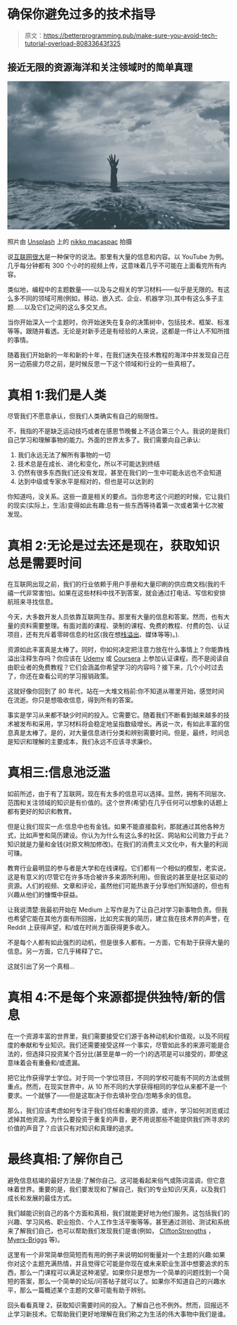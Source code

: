 # 确保你避免过多的技术指导

> 原文：<https://betterprogramming.pub/make-sure-you-avoid-tech-tutorial-overload-80833643f325>

## 接近无限的资源海洋和关注领域时的简单真理

![](img/f97b8b95df3c29ee425568845d0e0caa.png)

照片由 [Unsplash](https://unsplash.com/?utm_source=unsplash&utm_medium=referral&utm_content=creditCopyText) 上的 [nikko macaspac](https://unsplash.com/@nikkotations?utm_source=unsplash&utm_medium=referral&utm_content=creditCopyText) 拍摄

说[互联网很大](https://www.worldwidewebsize.com/)是一种保守的说法。那里有大量的信息和内容。以 YouTube 为例。几乎每分钟都有 300 个小时的视频上传，这意味着几乎不可能在上面看完所有内容。

类似地，编程中的主题数量——以及与之相关的学习材料——似乎是无限的。有这么多不同的领域可用(例如，移动、嵌入式、企业、机器学习),其中有这么多子主题……以及它们之间的这么多交叉点。

当你开始深入一个主题时，你开始迷失在复杂的决策树中，包括技术、框架、标准等等。跟随并看透。无论是对新手还是有经验的人来说，这都是一件让人不知所措的事情。

随着我们开始新的一年和新的十年，在我们迷失在技术教程的海洋中并发现自己在另一边筋疲力尽之前，是时候反思一下这个领域和行业的一些真相了。

# 真相 1:我们是人类

尽管我们不愿意承认，但我们人类确实有自己的局限性。

不，我指的不是缺乏运动技巧或者在感恩节晚餐上不适合第三个人。我说的是我们自己学习和理解事物的能力。外面的世界太多了。我们需要向自己承认:

1.  我们永远无法了解所有事物的一切
2.  技术总是在成长、进化和变化，所以不可能达到终结
3.  仍然有很多东西我们还没有发现，甚至在我们的一生中可能永远也不会知道
4.  达到中级或专家水平是相对的，但也是可以达到的

你知道吗，没关系。这些一直是相关的要点。当你思考这个问题的时候，它让我们的现实(实际上，生活)变得如此有趣:总有一些东西等待着第一次或者第十亿次被发现。

# 真相 2:无论是过去还是现在，获取知识总是需要时间

在互联网出现之前，我们的行业依赖于用户手册和大量印刷的供应商文档(我的千禧一代非常害怕)。如果在这些材料中找不到答案，就会通过打电话、写信和安排航班来寻找信息。

今天，大多数开发人员依靠互联网生存。那里有大量的信息和答案。然而，也有大量的资料需要整理。有面对面的课程、录制的课程、免费的教程、付费的包、认证项目，还有充斥着零碎信息的社区(我在想[栈溢出](https://stackoverflow.com/)、媒体等等)。).

资源如此丰富真是太棒了。同时，你如何决定把注意力放在什么事情上？你能靠栈溢出注释生存吗？你应该在 [Udemy](https://www.udemy.com/) 或 [Coursera](https://www.coursera.org/) 上参加认证课程，而不是阅读自由职业者的免费教程？它们会涵盖你希望学习的内容吗？接下来，几个小时过去了，你还在查看公司的学习报销政策。

这就好像你回到了 80 年代，站在一大堆文档前:你不知道从哪里开始，感觉时间在流逝。你只是想吸收信息，得到所有的答案。

事实是学习从来都不缺少时间的投入。它需要它。随着我们不断看到越来越多的技术被发布和采用，学习材料将会稳定地呈指数级增长。再说一次，有如此丰富的信息真是太棒了。是的，对大量信息进行分类和辨别需要时间。但是，最终，时间总是知识和理解的主要成本，我们永远不应该寻求廉价。

# 真相三:信息池泛滥

如前所述，由于有了互联网，现在有太多的信息可以选择。显然，拥有不同层次、范围和关注领域的知识是有价值的。这个世界(希望)在几乎任何可以想象的话题上都有更好的知识和教育。

但是让我们现实一点:信息中也有金钱。如果不能直接盈利，那就通过其他各种方式，比如声誉和简历建设。你认为为什么有这么多的社区、网站和公司致力于此？知识就是力量和金钱(对原文稍加修改)。在我们的消费主义文化中，有大量的利润可赚。

教育行业最明显的参与者是大学和在线课程。它们都有一个相似的模型，老实说，这是有意义的(尽管它在许多场合被许多来源所利用)。但我说的甚至是社区驱动的资源。人们的视频、文章和评论，虽然他们可能热衷于分享他们所知道的，但也有兴趣从他们的慷慨中获益。

让我说清楚:我最初开始在 Medium 上写作是为了让自己对学习新事物负责。但我也希望它能在其他方面有所回报，比如充实我的简历，建立我在技术界的声誉，在 Reddit 上获得声望，和/或在时尚方面获得更多收入。

不是每个人都有如此强烈的动机，但是很多人都有。一方面，它有助于获得大量的信息。另一方面，它几乎稀释了它。

这就引出了另一个真相…

# 真相 4:不是每个来源都提供独特/新的信息

在一个资源丰富的世界里，我们需要接受它们源于各种动机和价值观，以及不同程度的奉献和专业知识。我们还需要接受这样一个事实，尽管如此多的来源可能是合法的，但选择只投资某个百分比(甚至是单一的一个)的选项是可以接受的，即使这意味着会有重叠和/或遗漏。

把它比作获得学士学位。对于同一个学位项目，不同的学校可能有不同的方法或侧重点。然而，在现实世界中，从 10 所不同的大学获得相同的学位从来都不是一个要求。一个就够了——但是这取决于你去填补空白/忽略多余的信息。

那么，我们应该考虑如何专注于我们信任和重视的资源，或许，学习如何浏览或过滤掉其他资源。为什么要投资于重复的声音，更不用说那些不能提供我们所寻求的价值的声音了？应该只有对知识和真理的追求。

# 最终真相:了解你自己

避免信息枯竭的最好方法是:了解你自己。这可能看起来俗气或陈词滥调，但它意味着世界。重要的是，我们要发现和了解自己，我们的专业知识/天真，以及我们成长和发展的最佳方式。

我们越能识别自己的各个方面和真相，我们就能更好地为他们服务。这包括我们的兴趣、学习风格、职业抱负、个人工作生活平衡等等。甚至通过测验、测试和系统来了解我们自己，也可以帮助我们发现我们是谁(例如， [CliftonStrengths](https://www.gallup.com/cliftonstrengths/en/252137/home.aspx) ， [Myers-Briggs](https://www.myersbriggs.org/my-mbti-personality-type/mbti-basics/home.htm?bhcp=1) 等)。

这里有一个非常简单但简短而有用的例子来说明如何衡量对一个主题的兴趣:如果你对这个主题充满热情，并且觉得它可能是你现在或未来职业生涯中想要追求的东西，那么一门课程可以满足这种渴望。如果你只是想为一个简单的问题找到一个简短的答案，那么一个简单的论坛/问答帖子就可以了。如果你不知道自己的兴趣水平，那么一篇概述某个主题的文章可能有助于辨别。

回头看看真理 2，获取知识需要时间的投入。了解自己也不例外。然而，回报远不止学习新技术。它帮助我们更好地理解在我们称之为生活的伟大事物中我们是谁。